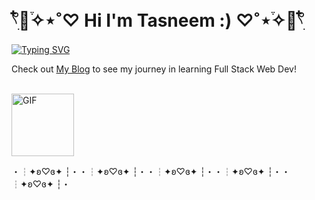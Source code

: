 



# 𓍢ִ໋🫧֒✧⋆˚♡ Hi I'm Tasneem :) ♡˚⋆֒✧🫧𓍢ִ໋

[![Typing SVG](https://readme-typing-svg.demolab.com?font=Fira+Code&duration=2000&pause=500&color=Ffc0cb&width=500&lines=I'm+an+aspiring+Software+Engineer+👩🏽‍💻;I+enjoy+web+designing+🎨;I'm+a+Nature+Lover+🌿;+I+love+going+on+adventures+and+traveling+✈️;+)](https://git.io/typing-svg)

Check out [My Blog](https://sidequests.onrender.com/Blog/2024/taswakil/Readme/) to see my journey in learning Full Stack Web Dev!

<br>

<img align="center" width="100" alt="GIF" src="https://www.icegif.com/wp-content/uploads/2022/10/icegif-1419.gif" />

・┆✦ʚ♡ɞ✦ ┆・・┆✦ʚ♡ɞ✦ ┆・・┆✦ʚ♡ɞ✦ ┆・・┆✦ʚ♡ɞ✦ ┆・・┆✦ʚ♡ɞ✦ ┆・

